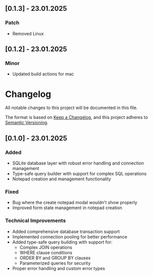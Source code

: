 ## [0.1.3] - 23.01.2025

### Patch
- Removed Linux

## [0.1.2] - 23.01.2025

### Minor
- Updated build actions for mac

# Changelog

All notable changes to this project will be documented in this file.

The format is based on [Keep a Changelog](https://keepachangelog.com/en/1.0.0/),
and this project adheres to [Semantic Versioning](https://semver.org/spec/v2.0.0.html).

## [0.1.0] - 23.01.2025

### Added

- SQLite database layer with robust error handling and connection management
- Type-safe query builder with support for complex SQL operations
- Notepad creation and management functionality

### Fixed

- Bug where the create notepad modal wouldn't show properly
- Improved form state management in notepad creation

### Technical Improvements

- Added comprehensive database transaction support
- Implemented connection pooling for better performance
- Added type-safe query building with support for:
  - Complex JOIN operations
  - WHERE clause conditions
  - ORDER BY and GROUP BY clauses
  - Parameterized queries for security
- Proper error handling and custom error types
